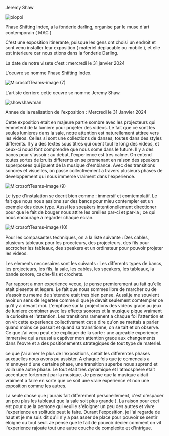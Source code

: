 Jeremy Shaw

![oiopoi](https://github.com/SylvieFrancois/H24_TIM_exposition/assets/143841849/8e64f660-bb1f-430a-80d8-7701e931d4f5)


Phase Shifting Index, a la fonderie darling, organise par le muse d'art contemporain ( MAC )

C'est une exposition itinerante, puisque les gens ont choisi un endroit et sont venu installer leur exposition ( materiel deplacable ou mobile ), et elle est interieure car nous etions dans la fonderie Darling.

La date de notre visete c'est : mercredi le 31 janvier 2024

L'oeuvre se nomme Phase Shifting Index.

![MicrosoftTeams-image (7)](https://github.com/SylvieFrancois/H24_TIM_exposition/assets/143841849/f1e46a9d-a29b-4514-8046-66cfe412ca4a)

L'artiste derriere cette oeuvre se nomme Jeremy Shaw.

![showshawman](https://github.com/SylvieFrancois/H24_TIM_exposition/assets/143841849/d8c0aea3-fac4-408b-9758-1efc4dbaceca)

Annee de la realisation de l'exposition : Mercredi le 31 Janvier 2024

Cette exposition etait en majeure partie sombre avec les projecteurs qui emmetent de la lumiere pour projeter des videos. Le fait que ce sont les seules lumieres dans la sale, notre attention est naturellement attiree vers les videos. Celles si sont une collections de danses, toutes dans des styles differents. Il y a des textes sous titres qui ouent tout le long des videos, et ceux-ci noud font comprendre que nous some dans le future. Il y a des bancs pour s'assoir : au debut, l'experience est tres calme. On entend toutes sortes de bruits differents en se promenant en raison des speakers superposees qui jouent de la musique d'embiance. Avec des transitions sonores et visuelles, on passe collectivement a travers plusieurs phases de developpement qui nous immerse vraiment dans l'experience.

![MicrosoftTeams-image (9)](https://github.com/SylvieFrancois/H24_TIM_exposition/assets/143841849/94cf1199-bb96-478c-982b-b7ff006be632)



Le type d'instalation se decrit bien comme : immersif et comtemplatif. Le fait que nous nous assions sur des bancs pour mieu contempler est un exemple des deux type. Aussi les speakers intentionellement directioner pour que le fait de bouger nous attire les oreilles par-ci et par-la ; ce qui nous encourage a regarder chaque ecran.

![MicrosoftTeams-image (10)](https://github.com/SylvieFrancois/H24_TIM_exposition/assets/143841849/df272380-cb34-4ec9-b406-eda2ca5119a7)


Pour les compasantes techniques, on a la liste suivante : Des cables, plusieurs tableaux pour les proecteurs, des projecteurs, des fils pour accrocher les tableaux, des speakers et un ordinateur pour pouvoir projeter les videos.

Les elements neccesaires sont les suivants : Les differents types de bancs, les projecteurs, les fils, la sale, les cables, les speakers, les tableaux, la bande sonore, cache-fils et crochets.

Par rapport a mon experience vecue, je pense premierement au fait qu'elle etait plesente et legere. Le fait que nous sommes libre de marcher ou de s'assoir ou meme de s'etendre etait tres bien pense. Aussi,je me souvient avoir un sens de legertee comme si que je devait seulement comtempler ce qu'il y a devant moi. L'emphase sur la projections des videos grace au jeux de lumiere combiner avec les effects sonores et la musique pique vraiment la curiosite et l'attention. Les transitions ramenent a chaque foi l'attention et on vit cette experience collectivement cet a dire qu'on se mettais a parler quand moins ce passait et quand sa transitionne, on se tait et on observe. Ce que j'ai vecu peut etre expliquer de la sorte : une agreable experience immersive qui a reussi a captiver mon attention grace aux changements dans l'eovre et a des positionements strategiques de tout type de materiel.

ce que j'ai aimer le plus de l'expositions, cetait les differentes phases auxquelles nous avons pu assister. A chaque fois que je comencais a m'ennuyer d'une certaine phase, une transition superbe nous suprend et voila une autre phase. Le tout etait tres dynamique et l'atmosphere etait accentuee fortement par la musique. Je pense que la musique aidait vraiment a faire en sorte que ce soit une vraie experience et non une exposition comme les autres. 

La seule chose que j'aurais fait differement personellement, c'est d'espacer un peu plus les tableau( que la sale soit plus grande ). La raison pour ceci est pour que la persone qui veuille s'eloigner un peu des autres et vivre l'experience en solitude peut le faire. Durant l'exposition, je l'ai regarde de haut et je me suis dit qu'il n'y a pas asser de place pour pouvoir se sentir eloigne ou tout seul. Je pense que le fait de pouvoir decier comment on vit l'experience rajoute tout une autre couche de complexite et d'intrigue.






























































































































































































































































































































